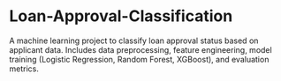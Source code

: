 # Loan-Approval-Classification
A machine learning project to classify loan approval status based on applicant data. Includes data preprocessing, feature engineering, model training (Logistic Regression, Random Forest, XGBoost), and evaluation metrics.
